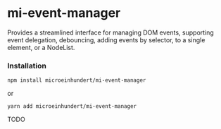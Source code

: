 # mi-event-manager
Provides a streamlined interface for managing DOM events, supporting event delegation, debouncing, adding events by selector, to a single element, or a NodeList.

### Installation
```console
npm install microeinhundert/mi-event-manager
```
or
```console
yarn add microeinhundert/mi-event-manager
```

TODO
